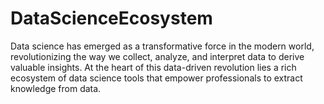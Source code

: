 # DataScienceEcosystem
Data science has emerged as a transformative force in the modern world, revolutionizing the way we collect, analyze, and interpret data to derive valuable insights. At the heart of this data-driven revolution lies a rich ecosystem of data science tools that empower professionals to extract knowledge from data. 
